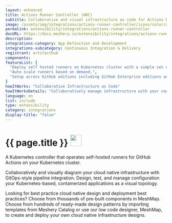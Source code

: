 ```yaml
---
layout: enhanced
title: Actions Runner Controller (ARC)
subtitle: Collaborative and visual infrastructure as code for Actions Runner Controller (ARC)
image: /assets/img/integrations/actions-runner-controller/icons/color/actions-runner-controller-color.svg
permalink: extensibility/integrations/actions-runner-controller
docURL: https://docs.meshery.io/extensibility/integrations/actions-runner-controller
description: 
integrations-category: App Definition and Development
integrations-subcategory: Continuous Integration & Delivery
registrant: artifacthub
components: 
featureList: [
  "Deploy self hosted runners on Kubernetes cluster with a simple set of commands.",
  "Auto scale runners based on demand.",
  "Setup across GitHub editions including GitHub Enterprise editions and GitHub Enterprise Cloud."
]
howItWorks: "Collaborative Infrastructure as Code"
howItWorksDetails: "Collaboratively manage infrastructure with your coworkers synchronously sharing the same designs."
language: en
list: include
type: extensibility
category: integrations
display-title: "false"
---
```

<h1>{{ page.title }} <img src="{{ page.image }}" style="width: 35px; height: 35px;" /></h1>

<p>
A Kubernetes controller that operates self-hosted runners for GitHub Actions on your Kubernetes cluster.
</p>
<p>
    Collaboratively and visually diagram your cloud native infrastructure with GitOps-style pipeline integration. Design, test, and manage configuration your Kubernetes-based, containerized applications as a visual topology.
</p>
<p>
    Looking for best practice cloud native design and deployment best practices? Choose from thousands of pre-built components in MeshMap. Choose from hundreds of ready-made design patterns by importing templates from Meshery Catalog or use our low code designer, MeshMap, to create and deploy your own cloud native infrastructure designs.
</p>
